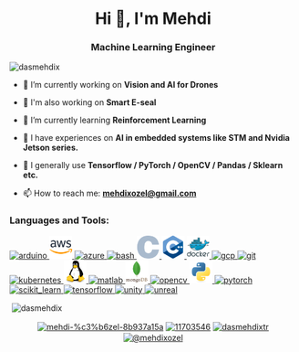 <h1 align="center">Hi 👋, I'm Mehdi</h1>
<h3 align="center">Machine Learning Engineer</h3>

<p align="left"> <img src="https://komarev.com/ghpvc/?username=dasmehdix" alt="dasmehdix" /> </p>

- 🔭 I’m currently working on **Vision and AI for Drones**

- 🔭 I'm also working on **Smart E-seal**

- 🌱 I’m currently learning **Reinforcement Learning**

- 📝 I have experiences on **AI in embedded systems like STM and Nvidia Jetson series.**

- 💬 I generally use **Tensorflow / PyTorch / OpenCV / Pandas / Sklearn etc.**

- 📫 How to reach me: **mehdixozel@gmail.com**

<h3 align="left">Languages and Tools:</h3>
<p align="left"> <a href="https://www.arduino.cc/" target="_blank"> <img src="https://cdn.worldvectorlogo.com/logos/arduino-1.svg" alt="arduino" width="40" height="40"/> </a> <a href="https://aws.amazon.com" target="_blank"> <img src="https://raw.githubusercontent.com/devicons/devicon/master/icons/amazonwebservices/amazonwebservices-original-wordmark.svg" alt="aws" width="40" height="40"/> </a> <a href="https://azure.microsoft.com/en-in/" target="_blank"> <img src="https://www.vectorlogo.zone/logos/microsoft_azure/microsoft_azure-icon.svg" alt="azure" width="40" height="40"/> </a> <a href="https://www.gnu.org/software/bash/" target="_blank"> <img src="https://www.vectorlogo.zone/logos/gnu_bash/gnu_bash-icon.svg" alt="bash" width="40" height="40"/> </a> <a href="https://www.cprogramming.com/" target="_blank"> <img src="https://raw.githubusercontent.com/devicons/devicon/master/icons/c/c-original.svg" alt="c" width="40" height="40"/> </a> <a href="https://www.w3schools.com/cpp/" target="_blank"> <img src="https://raw.githubusercontent.com/devicons/devicon/master/icons/cplusplus/cplusplus-original.svg" alt="cplusplus" width="40" height="40"/> </a> <a href="https://www.docker.com/" target="_blank"> <img src="https://raw.githubusercontent.com/devicons/devicon/master/icons/docker/docker-original-wordmark.svg" alt="docker" width="40" height="40"/> </a> <a href="https://cloud.google.com" target="_blank"> <img src="https://www.vectorlogo.zone/logos/google_cloud/google_cloud-icon.svg" alt="gcp" width="40" height="40"/> </a> <a href="https://git-scm.com/" target="_blank"> <img src="https://www.vectorlogo.zone/logos/git-scm/git-scm-icon.svg" alt="git" width="40" height="40"/> </a> <a href="https://kubernetes.io" target="_blank"> <img src="https://www.vectorlogo.zone/logos/kubernetes/kubernetes-icon.svg" alt="kubernetes" width="40" height="40"/> </a> <a href="https://www.linux.org/" target="_blank"> <img src="https://raw.githubusercontent.com/devicons/devicon/master/icons/linux/linux-original.svg" alt="linux" width="40" height="40"/> </a> <a href="https://www.mathworks.com/" target="_blank"> <img src="https://raw.githubusercontent.com/simple-icons/simple-icons/master/icons/mathworks.svg" alt="matlab" width="40" height="40"/> </a> <a href="https://www.mongodb.com/" target="_blank"> <img src="https://raw.githubusercontent.com/devicons/devicon/master/icons/mongodb/mongodb-original-wordmark.svg" alt="mongodb" width="40" height="40"/> </a> <a href="https://opencv.org/" target="_blank"> <img src="https://www.vectorlogo.zone/logos/opencv/opencv-icon.svg" alt="opencv" width="40" height="40"/> </a> <a href="https://www.python.org" target="_blank"> <img src="https://raw.githubusercontent.com/devicons/devicon/master/icons/python/python-original.svg" alt="python" width="40" height="40"/> </a> <a href="https://pytorch.org/" target="_blank"> <img src="https://www.vectorlogo.zone/logos/pytorch/pytorch-icon.svg" alt="pytorch" width="40" height="40"/> </a> <a href="https://scikit-learn.org/" target="_blank"> <img src="https://upload.wikimedia.org/wikipedia/commons/0/05/Scikit_learn_logo_small.svg" alt="scikit_learn" width="40" height="40"/> </a> <a href="https://www.tensorflow.org" target="_blank"> <img src="https://www.vectorlogo.zone/logos/tensorflow/tensorflow-icon.svg" alt="tensorflow" width="40" height="40"/> </a> <a href="https://unity.com/" target="_blank"> <img src="https://www.vectorlogo.zone/logos/unity3d/unity3d-icon.svg" alt="unity" width="40" height="40"/> </a> <a href="https://unrealengine.com/" target="_blank"> <img src="https://raw.githubusercontent.com/kenangundogan/fontisto/036b7eca71aab1bef8e6a0518f7329f13ed62f6b/icons/svg/brand/unreal-engine.svg" alt="unreal" width="40" height="40"/> </a> </p

<p>&nbsp;<img align="center" src="https://github-readme-stats.vercel.app/api?username=dasmehdix&show_icons=true" alt="dasmehdix" /></p>

<p align="center">
<a href="https://linkedin.com/in/mehdi-%c3%b6zel-8b937a15a" target="blank"><img align="center" src="https://cdn.jsdelivr.net/npm/simple-icons@3.0.1/icons/linkedin.svg" alt="mehdi-%c3%b6zel-8b937a15a" height="30" width="30" /></a>
<a href="https://stackoverflow.com/users/11703546" target="blank"><img align="center" src="https://cdn.jsdelivr.net/npm/simple-icons@3.0.1/icons/stackoverflow.svg" alt="11703546" height="30" width="30" /></a>
<a href="https://kaggle.com/dasmehdixtr" target="blank"><img align="center" src="https://cdn.jsdelivr.net/npm/simple-icons@3.0.1/icons/kaggle.svg" alt="dasmehdixtr" height="30" width="30" /></a>
<a href="https://medium.com/@mehdixozel" target="blank"><img align="center" src="https://cdn.jsdelivr.net/npm/simple-icons@3.0.1/icons/medium.svg" alt="@mehdixozel" height="30" width="30" /></a>
</p>
